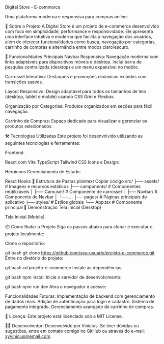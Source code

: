 Digital Store - E-commerce

Uma plataforma moderna e responsiva para compras online.

📜 Sobre o Projeto A Digital Store é um projeto de e-commerce desenvolvido com foco em simplicidade, performance e responsividade. Ele apresenta uma interface intuitiva e moderna que facilita a navegação dos usuários, além de oferecer funcionalidades como busca, navegação por categorias, carrinho de compras e alternância entre modos claro/escuro.

🚀 Funcionalidades Principais Navbar Responsiva: Navegação moderna com links adaptáveis para dispositivos móveis e desktop. Inclui barra de pesquisa centralizada (desktop) e um menu expansível no mobile.

Carrossel Interativo: Destaques e promoções dinâmicas exibidos com transições suaves.

Layout Responsivo: Design adaptável para todos os tamanhos de tela (desktop, tablet e mobile) usando CSS Grid e Flexbox.

Organização por Categorias: Produtos organizados em seções para fácil navegação.

Carrinho de Compras: Espaço dedicado para visualizar e gerenciar os produtos selecionados.

🛠️ Tecnologias Utilizadas Este projeto foi desenvolvido utilizando as seguintes tecnologias e ferramentas:

Frontend:

React com Vite TypeScript Tailwind CSS Icons e Design:

Heroicons Gerenciamento de Estado:

React Hooks 📂 Estrutura de Pastas plaintext Copiar código src/ ├── assets/ # Imagens e recursos estáticos ├── components/ # Componentes reutilizáveis │ ├── Carousel/ # Componente de carrossel │ ├── Navbar/ # Componente de Navbar │ └── ... ├── pages/ # Páginas principais do aplicativo ├── styles/ # Estilos globais └── App.tsx # Componente principal 📸 Demonstração Tela Inicial (Desktop)

Tela Inicial (Mobile)

📦 Como Rodar o Projeto Siga os passos abaixo para clonar e executar o projeto localmente:

Clone o repositório:

git bash git clone https://github.com/seu-usuario/projeto-e-commerce.git Entre no diretório do projeto:

git bash cd projeto-e-commerce Instale as dependências:

git bash npm install Inicie o servidor de desenvolvimento:

git bash npm run dev Abra o navegador e acesse:

Funcionalidades Futuras: Implementação de backend com gerenciamento de dados reais. Adição de autenticação para login e cadastro. Sistema de pagamento integrado. Gerenciamento avançado do carrinho de compras.

📄 Licença: Este projeto está licenciado sob a MIT License.

👨‍💻 Desenvolvedor: Desenvolvido por Vinicius. Se tiver dúvidas ou sugestões, entre em contato comigo no GitHub ou através do e-mail: xyvinicius@email.com.
